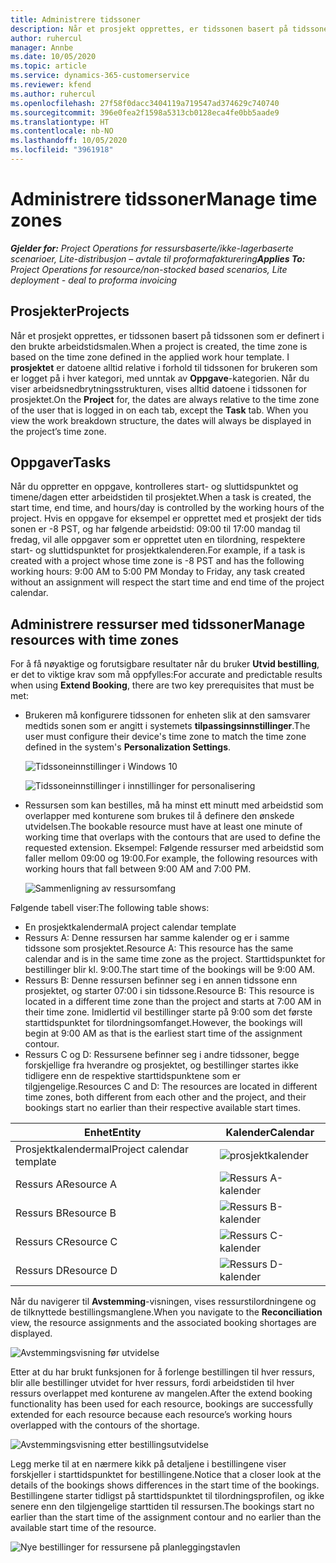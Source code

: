 ```yaml
---
title: Administrere tidssoner
description: Når et prosjekt opprettes, er tidssonen basert på tidssonen som er definert i den brukte arbeidstidsmalen.
author: ruhercul
manager: Annbe
ms.date: 10/05/2020
ms.topic: article
ms.service: dynamics-365-customerservice
ms.reviewer: kfend
ms.author: ruhercul
ms.openlocfilehash: 27f58f0dacc3404119a719547ad374629c740740
ms.sourcegitcommit: 396e0fea2f1598a5313cb0128eca4fe0bb5aade9
ms.translationtype: HT
ms.contentlocale: nb-NO
ms.lasthandoff: 10/05/2020
ms.locfileid: "3961918"
---
```

# <a name="manage-time-zones"></a><span data-ttu-id="66e5b-103">Administrere tidssoner</span><span class="sxs-lookup"><span data-stu-id="66e5b-103">Manage time zones</span></span>

<span data-ttu-id="66e5b-104">_**Gjelder for:** Project Operations for ressursbaserte/ikke-lagerbaserte scenarioer, Lite-distribusjon – avtale til proformafakturering_</span><span class="sxs-lookup"><span data-stu-id="66e5b-104">_**Applies To:** Project Operations for resource/non-stocked based scenarios, Lite deployment - deal to proforma invoicing_</span></span>


## <a name="projects"></a><span data-ttu-id="66e5b-105">Prosjekter</span><span class="sxs-lookup"><span data-stu-id="66e5b-105">Projects</span></span>

<span data-ttu-id="66e5b-106">Når et prosjekt opprettes, er tidssonen basert på tidssonen som er definert i den brukte arbeidstidsmalen.</span><span class="sxs-lookup"><span data-stu-id="66e5b-106">When a project is created, the time zone is based on the time zone defined in the applied work hour template.</span></span> <span data-ttu-id="66e5b-107">I **prosjektet** er datoene alltid relative i forhold til tidssonen for brukeren som er logget på i hver kategori, med unntak av **Oppgave**-kategorien. Når du viser arbeidsnedbrytningsstrukturen, vises alltid datoene i tidssonen for prosjektet.</span><span class="sxs-lookup"><span data-stu-id="66e5b-107">On the **Project** for, the dates are always relative to the time zone of the user that is logged in on each tab, except the **Task** tab. When you view the work breakdown structure, the dates will always be displayed in the project’s time zone.</span></span>

## <a name="tasks"></a><span data-ttu-id="66e5b-108">Oppgaver</span><span class="sxs-lookup"><span data-stu-id="66e5b-108">Tasks</span></span>

<span data-ttu-id="66e5b-109">Når du oppretter en oppgave, kontrolleres start- og sluttidspunktet og timene/dagen etter arbeidstiden til prosjektet.</span><span class="sxs-lookup"><span data-stu-id="66e5b-109">When a task is created, the start time, end time, and hours/day is controlled by the working hours of the project.</span></span> <span data-ttu-id="66e5b-110">Hvis en oppgave for eksempel er opprettet med et prosjekt der tids sonen er -8 PST, og har følgende arbeidstid: 09:00 til 17:00 mandag til fredag, vil alle oppgaver som er opprettet uten en tilordning, respektere start- og sluttidspunktet for prosjektkalenderen.</span><span class="sxs-lookup"><span data-stu-id="66e5b-110">For example, if a task is created with a project whose time zone is -8 PST and has the following working hours: 9:00 AM to 5:00 PM Monday to Friday, any task created without an assignment will respect the start time and end time of the project calendar.</span></span>

## <a name="manage-resources-with-time-zones"></a><span data-ttu-id="66e5b-111">Administrere ressurser med tidssoner</span><span class="sxs-lookup"><span data-stu-id="66e5b-111">Manage resources with time zones</span></span>

<span data-ttu-id="66e5b-112">For å få nøyaktige og forutsigbare resultater når du bruker **Utvid bestilling**, er det to viktige krav som må oppfylles:</span><span class="sxs-lookup"><span data-stu-id="66e5b-112">For accurate and predictable results when using **Extend Booking**, there are two key prerequisites that must be met:</span></span>  

- <span data-ttu-id="66e5b-113">Brukeren må konfigurere tidssonen for enheten slik at den samsvarer medtids sonen som er angitt i systemets **tilpassingsinnstillinger**.</span><span class="sxs-lookup"><span data-stu-id="66e5b-113">The user must configure their device's time zone to match the time zone defined in the system's **Personalization Settings**.</span></span>
 
  ![Tidssoneinnstillinger i Windows 10](media/reconcile-assignments-03.png)

  ![Tidssoneinnstillinger i innstillinger for personalisering](media/reconcile-assignments-04.png)
 
- <span data-ttu-id="66e5b-116">Ressursen som kan bestilles, må ha minst ett minutt med arbeidstid som overlapper med konturene som brukes til å definere den ønskede utvidelsen.</span><span class="sxs-lookup"><span data-stu-id="66e5b-116">The bookable resource must have at least one minute of working time that overlaps with the contours that are used to define the requested extension.</span></span> <span data-ttu-id="66e5b-117">Eksempel: Følgende ressurser med arbeidstid som faller mellom 09:00 og 19:00.</span><span class="sxs-lookup"><span data-stu-id="66e5b-117">For example, the following resources with working hours that fall between 9:00 AM and 7:00 PM.</span></span> 

  ![Sammenligning av ressursomfang](media/reconcile-assignments-05.png)

<span data-ttu-id="66e5b-119">Følgende tabell viser:</span><span class="sxs-lookup"><span data-stu-id="66e5b-119">The following table shows:</span></span>

- <span data-ttu-id="66e5b-120">En prosjektkalendermal</span><span class="sxs-lookup"><span data-stu-id="66e5b-120">A project calendar template</span></span>
- <span data-ttu-id="66e5b-121">Ressurs A: Denne ressursen har samme kalender og er i samme tidssone som prosjektet.</span><span class="sxs-lookup"><span data-stu-id="66e5b-121">Resource A: This resource has the same calendar and is in the same time zone as the project.</span></span> <span data-ttu-id="66e5b-122">Starttidspunktet for bestillinger blir kl. 9:00.</span><span class="sxs-lookup"><span data-stu-id="66e5b-122">The start time of the bookings will be 9:00 AM.</span></span>
- <span data-ttu-id="66e5b-123">Ressurs B: Denne ressursen befinner seg i en annen tidssone enn prosjektet, og starter 07:00 i sin tidssone.</span><span class="sxs-lookup"><span data-stu-id="66e5b-123">Resource B: This resource is located in a different time zone than the project and starts at 7:00 AM in their time zone.</span></span> <span data-ttu-id="66e5b-124">Imidlertid vil bestillinger starte på 9:00 som det første starttidspunktet for tilordningsomfanget.</span><span class="sxs-lookup"><span data-stu-id="66e5b-124">However, the bookings will begin at 9:00 AM as that is the earliest start time of the assignment contour.</span></span>
- <span data-ttu-id="66e5b-125">Ressurs C og D: Ressursene befinner seg i andre tidssoner, begge forskjellige fra hverandre og prosjektet, og bestillinger startes ikke tidligere enn de respektive starttidspunktene som er tilgjengelige.</span><span class="sxs-lookup"><span data-stu-id="66e5b-125">Resources C and D: The resources are located in different time zones, both different from each other and the project, and their bookings start no earlier than their respective available start times.</span></span>

|<span data-ttu-id="66e5b-126">Enhet</span><span class="sxs-lookup"><span data-stu-id="66e5b-126">Entity</span></span>  |<span data-ttu-id="66e5b-127">Kalender</span><span class="sxs-lookup"><span data-stu-id="66e5b-127">Calendar</span></span>  |
|-|-|
|<span data-ttu-id="66e5b-128">Prosjektkalendermal</span><span class="sxs-lookup"><span data-stu-id="66e5b-128">Project calendar template</span></span>   | ![prosjektkalender](media/reconcile-assignments-06.png) |
|<span data-ttu-id="66e5b-130">Ressurs A</span><span class="sxs-lookup"><span data-stu-id="66e5b-130">Resource A</span></span>  | ![Ressurs A-kalender](media/reconcile-assignments-06.png) |
|<span data-ttu-id="66e5b-132">Ressurs B</span><span class="sxs-lookup"><span data-stu-id="66e5b-132">Resource B</span></span>  |  ![Ressurs B-kalender](media/reconcile-assignments-07.png) |
|<span data-ttu-id="66e5b-134">Ressurs C</span><span class="sxs-lookup"><span data-stu-id="66e5b-134">Resource C</span></span>  |  ![Ressurs C-kalender](media/reconcile-assignments-08.png) |
|<span data-ttu-id="66e5b-136">Ressurs D</span><span class="sxs-lookup"><span data-stu-id="66e5b-136">Resource D</span></span>  | ![Ressurs D-kalender](media/reconcile-assignments-09.png)  |
 
<span data-ttu-id="66e5b-138">Når du navigerer til **Avstemming**-visningen, vises ressurstilordningene og de tilknyttede bestillingsmanglene.</span><span class="sxs-lookup"><span data-stu-id="66e5b-138">When you navigate to the **Reconciliation** view, the resource assignments and the associated booking shortages are displayed.</span></span>

![Avstemmingsvisning før utvidelse](media/reconcile-assignments-10.png)

<span data-ttu-id="66e5b-140">Etter at du har brukt funksjonen for å forlenge bestillingen til hver ressurs, blir alle bestillinger utvidet for hver ressurs, fordi arbeidstiden til hver ressurs overlappet med konturene av mangelen.</span><span class="sxs-lookup"><span data-stu-id="66e5b-140">After the extend booking functionality has been used for each resource, bookings are successfully extended for each resource because each resource’s working hours overlapped with the contours of the shortage.</span></span>

![Avstemmingsvisning etter bestillingsutvidelse](media/reconcile-assignments-11.png) 

<span data-ttu-id="66e5b-142">Legg merke til at en nærmere kikk på detaljene i bestillingene viser forskjeller i starttidspunktet for bestillingene.</span><span class="sxs-lookup"><span data-stu-id="66e5b-142">Notice that a closer look at the details of the bookings shows differences in the start time of the bookings.</span></span> <span data-ttu-id="66e5b-143">Bestillingene starter tidligst på starttidspunktet til tilordningsprofilen, og ikke senere enn den tilgjengelige starttiden til ressursen.</span><span class="sxs-lookup"><span data-stu-id="66e5b-143">The bookings start no earlier than the start time of the assignment contour and no earlier than the available start time of the resource.</span></span>

![Nye bestillinger for ressursene på planleggingstavlen](media/reconcile-assignments-12.png)

